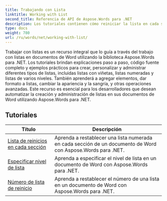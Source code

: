 ```yaml
---
title: Trabajando con Lista
linktitle: Working with List
second_title: Referencia de API de Aspose.Words para .NET
description: Los tutoriales contienen cómo reiniciar la lista en cada sección, especificar el nivel de la lista, reiniciar el número de la lista en el documento usando Aspose.Words para .NET.
type: docs
weight: 780
url: /ru/words/net/working-with-list/
---
```


Trabajar con listas es un recurso integral que lo guía a través del trabajo con listas en documentos de Word utilizando la biblioteca Aspose.Words para .NET. Los tutoriales brindan explicaciones paso a paso, código fuente completo y ejemplos prácticos para crear, personalizar y administrar diferentes tipos de listas, incluidas listas con viñetas, listas numeradas y listas de varios niveles. También aprenderá a agregar elementos, dar formato a listas, cambiar la apariencia y la sangría, y otras operaciones avanzadas. Este recurso es esencial para los desarrolladores que desean automatizar la creación y administración de listas en sus documentos de Word utilizando Aspose.Words para .NET.

 ## Tutoriales
| Título | Descripción |
| --- | --- |
| [Lista de reinicios en cada sección](./restart-list-at-each-section/)  | Aprenda a restablecer una lista numerada en cada sección de un documento de Word con Aspose.Words para .NET. |
| [Especificar nivel de lista](./specify-list-level/) | Aprenda a especificar el nivel de lista en un documento de Word con Aspose.Words para .NET. |
| [Número de lista de reinicio](./restart-list-number/) | Aprenda a restablecer el número de una lista en un documento de Word con Aspose.Words para .NET. |